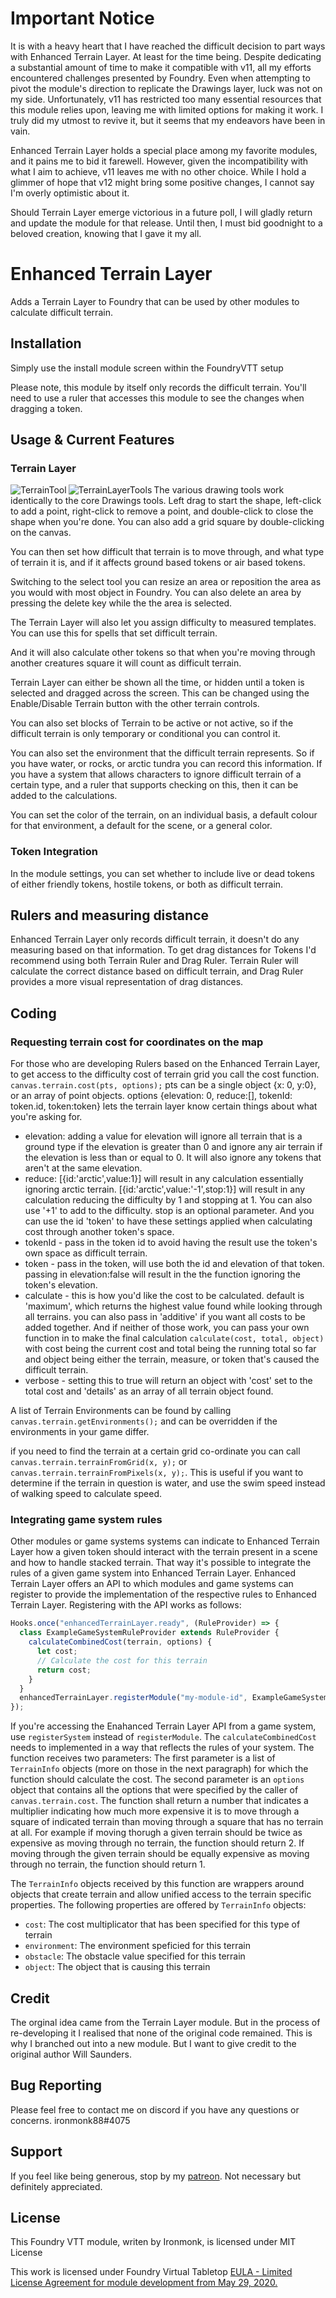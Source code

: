 # Important Notice
It is with a heavy heart that I have reached the difficult decision to part ways with Enhanced Terrain Layer.  At least for the time being.  Despite dedicating a substantial amount of time to make it compatible with v11, all my efforts encountered challenges presented by Foundry. Even when attempting to pivot the module's direction to replicate the Drawings layer, luck was not on my side. Unfortunately, v11 has restricted too many essential resources that this module relies upon, leaving me with limited options for making it work. I truly did my utmost to revive it, but it seems that my endeavors have been in vain.

Enhanced Terrain Layer holds a special place among my favorite modules, and it pains me to bid it farewell. However, given the incompatibility with what I aim to achieve, v11 leaves me with no other choice. While I hold a glimmer of hope that v12 might bring some positive changes, I cannot say I'm overly optimistic about it.

Should Terrain Layer emerge victorious in a future poll, I will gladly return and update the module for that release. Until then, I must bid goodnight to a beloved creation, knowing that I gave it my all.


# Enhanced Terrain Layer
Adds a Terrain Layer to Foundry that can be used by other modules to calculate difficult terrain.

## Installation
Simply use the install module screen within the FoundryVTT setup

Please note, this module by itself only records the difficult terrain.  You'll need to use a ruler that accesses this module to see the changes when dragging a token.

## Usage & Current Features

### Terrain Layer

<img align="left" src="Documentation/TerrainTool.webp" alt="TerrainTool">

<img align="left" src="Documentation/TerrainLayerTools.webp" alt="TerrainLayerTools">

The various drawing tools work identically to the core Drawings tools. Left drag to start the shape, left-click to add a point, right-click to remove a point, and double-click to close the shape when you're done.  You can also add a grid square by double-clicking on the canvas.

You can then set how difficult that terrain is to move through, and what type of terrain it is, and if it affects ground based tokens or air based tokens.

Switching to the select tool you can resize an area or reposition the area as you would with most object in Foundry. You can also delete an area by pressing the delete key while the the area is selected.

The Terrain Layer will also let you assign difficulty to measured templates. You can use this for spells that set difficult terrain.

And it will also calculate other tokens so that when you're moving through another creatures square it will count as difficult terrain.

Terrain Layer can either be shown all the time, or hidden until a token is selected and dragged across the screen.  This can be changed using the Enable/Disable Terrain button with the other terrain controls.

You can also set blocks of Terrain to be active or not active, so if the difficult terrain is only temporary or conditional you can control it.

You can also set the environment that the difficult terrain represents.  So if you have water, or rocks, or arctic tundra you can record this information.  If you have a system that allows characters to ignore difficult terrain of a certain type, and a ruler that supports checking on this, then it can be added to the calculations.

You can set the color of the terrain, on an individual basis, a default colour for that environment, a default for the scene, or a general color.

### Token Integration

In the module settings, you can set whether to include live or dead tokens of either friendly tokens, hostile tokens, or both as difficult terrain.

## Rulers and measuring distance

Enhanced Terrain Layer only records difficult terrain, it doesn't do any measuring based on that information.  To get drag distances for Tokens I'd recommend using both Terrain Ruler and Drag Ruler.  Terrain Ruler will calculate the correct distance based on difficult terrain, and Drag Ruler provides a more visual representation of drag distances.

## Coding
### Requesting terrain cost for coordinates on the map
For those who are developing Rulers based on the Enhanced Terrain Layer, to get access to the difficulty cost of terrain grid you call the cost function.
`canvas.terrain.cost(pts, options);`
pts can be a single object {x: 0, y:0}, or an array of point objects.
options {elevation: 0, reduce:[], tokenId: token.id, token:token} lets the terrain layer know certain things about what you're asking for.

- elevation: adding a value for elevation will ignore all terrain that is a ground type if the elevation is greater than 0 and ignore any air terrain if the elevation is less than or equal to 0.  It will also ignore any tokens that aren't at the same elevation.
- reduce: [{id:'arctic',value:1}] will result in any calculation essentially ignoring arctic terrain. [{id:'arctic',value:'-1',stop:1}] will result in any calculation reducing the difficulty by 1 and stopping at 1.  You can also use '+1' to add to the difficulty.  stop is an optional parameter. And you can use the id 'token' to have these settings applied when calculating cost through another token's space.
- tokenId - pass in the token id to avoid having the result use the token's own space as difficult terrain.
- token - pass in the token, will use both the id and elevation of that token.  passing in elevation:false will result in the the function ignoring the token's elevation.
- calculate - this is how you'd like the cost to be calculated.  default is 'maximum', which returns the highest value found while looking through all terrains.  you can also pass in 'additive' if you want all costs to be added together.  And if neither of those work, you can pass your own function in to make the final calculation `calculate(cost, total, object)` with cost being the current cost and total being the running total so far and object being either the terrain, measure, or token that's caused the difficult terrain.
- verbose - setting this to true will return an object with 'cost' set to the total cost and 'details' as an array of all terrain object found.

A list of Terrain Environments can be found by calling `canvas.terrain.getEnvironments();` and can be overridden if the environments in your game differ.

if you need to find the terrain at a certain grid co-ordinate you can call `canvas.terrain.terrainFromGrid(x, y);` or `canvas.terrain.terrainFromPixels(x, y);`.  This is useful if you want to determine if the terrain in question is water, and use the swim speed instead of walking speed to calculate speed.

### Integrating game system rules
Other modules or game systems systems can indicate to Enhanced Terrain Layer how a given token should interact with the terrain present in a scene and how to handle stacked terrain. That way it's possible to integrate the rules of a given game system into Enhanced Terrain Layer. Enhanced Terrain Layer offers an API to which modules and game systems can register to provide the implementation of the respective rules to Enhanced Terrain Layer. Registering with the API works as follows:

```javascript
Hooks.once("enhancedTerrainLayer.ready", (RuleProvider) => {
  class ExampleGameSystemRuleProvider extends RuleProvider {
    calculateCombinedCost(terrain, options) {
      let cost;
      // Calculate the cost for this terrain
      return cost;
    }
  }
  enhancedTerrainLayer.registerModule("my-module-id", ExampleGameSystemRuleProvider);
});
```

If you're accessing the Enahanced Terrain Layer API from a game system, use `registerSystem` instead of `registerModule`. The `calculateCombinedCost` needs to implemented in a way that reflects the rules of your system. The function receives two parameters: The first parameter is a list of `TerrainInfo` objects (more on those in the next paragraph) for which the function should calculate the cost. The second parameter is an `options` object that contains all the options that were specified by the caller of `canvas.terrain.cost`. The function shall return a number that indicates a multiplier indicating how much more expensive it is to move through a square of indicated terrain than moving through a square that has no terrain at all. For example if moving thorugh a given terrain should be twice as expensive as moving through no terrain, the function should return 2. If moving through the given terrain should be equally expensive as moving through no terrain, the function should return 1.

The `TerrainInfo` objects received by this function are wrappers around objects that create terrain and allow unified access to the terrain specific properties. The following properties are offered by `TerrainInfo` objects:
- `cost`: The cost multiplicator that has been specified for this type of terrain
- `environment`: The environment speficied for this terrain
- `obstacle`: The obstacle value specified for this terrain
- `object`: The object that is causing this terrain

## Credit
The orginal idea came from the Terrain Layer module.  But in the process of re-developing it I realised that none of the original code remained.  This is why I branched out into a new module.  But I want to give credit to the original author Will Saunders.

## Bug Reporting
Please feel free to contact me on discord if you have any questions or concerns. ironmonk88#4075

## Support

If you feel like being generous, stop by my <a href="https://www.patreon.com/ironmonk">patreon</a>.  Not necessary but definitely appreciated.

## License
This Foundry VTT module, writen by Ironmonk, is licensed under MIT License

This work is licensed under Foundry Virtual Tabletop <a href="https://foundryvtt.com/article/license/">EULA - Limited License Agreement for module development from May 29, 2020.</a>
